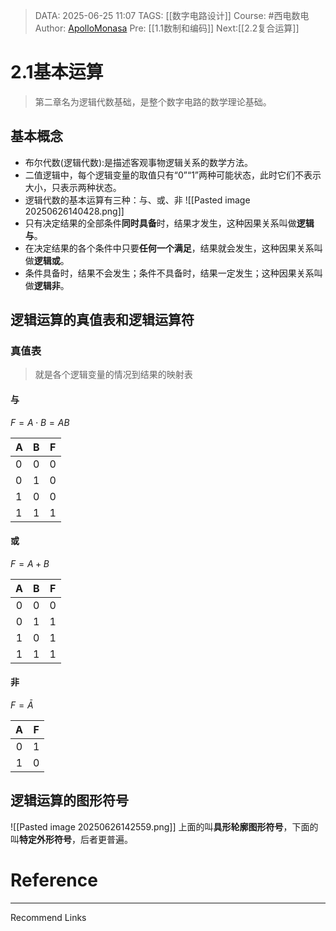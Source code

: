 > DATA: 2025-06-25 11:07
> TAGS: [[数字电路设计]]
> Course: #西电数电 
> Author: [ApolloMonasa](https://github.com/ApolloMonasa)
> Pre: [[1.1数制和编码]]
> Next:[[2.2复合运算]]

# 2.1基本运算
>第二章名为逻辑代数基础，是整个数字电路的数学理论基础。

## 基本概念

- 布尔代数(逻辑代数):是描述客观事物逻辑关系的数学方法。
- 二值逻辑中，每个逻辑变量的取值只有“0”“1”两种可能状态，此时它们不表示大小，只表示两种状态。
- 逻辑代数的基本运算有三种：与、或、非
![[Pasted image 20250626140428.png]]
- 只有决定结果的全部条件**同时具备**时，结果才发生，这种因果关系叫做**逻辑与**。
- 在决定结果的各个条件中只要**任何一个满足**，结果就会发生，这种因果关系叫做**逻辑或**。
- 条件具备时，结果不会发生；条件不具备时，结果一定发生；这种因果关系叫做**逻辑非**。

## 逻辑运算的真值表和逻辑运算符

### 真值表
>就是各个逻辑变量的情况到结果的映射表
#### 与
$F=A\cdot B=AB$

| A   | B   | F   |
| --- | --- | --- |
| 0   | 0   | 0   |
| 0   | 1   | 0   |
| 1   | 0   | 0   |
| 1   | 1   | 1   |
#### 或
$F = A + B$

|  A  |  B  |  F  |
| :-: | :-: | :-: |
|  0  |  0  |  0  |
|  0  |  1  |  1  |
|  1  |  0  |  1  |
|  1  |  1  |  1  |
#### 非
$F = \bar{A}$

|  A  |  F  |
| :-: | :-: |
|  0  |  1  |
|  1  |  0  |
## 逻辑运算的图形符号
![[Pasted image 20250626142559.png]]
上面的叫**具形轮廓图形符号**，下面的叫**特定外形符号**，后者更普遍。

# Reference


---
Recommend Links
